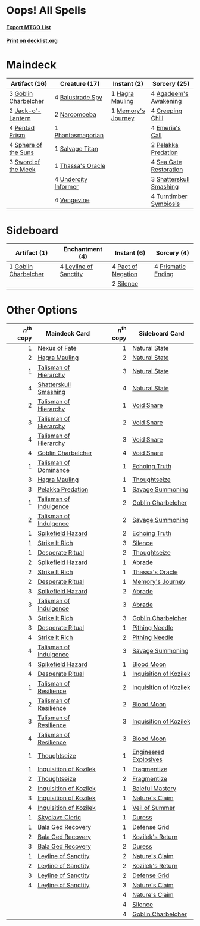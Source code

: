 # Oops! All Spells

#### [Export MTGO List](../collection/Oops!%20All%20Spells/Oops!%20All%20Spells.txt)
#### [Print on decklist.org](http://decklist.org/?deckmain=4%09Agadeem's%20Awakening%0A4%09Balustrade%20Spy%0A4%09Creeping%20Chill%0A4%09Emeria's%20Call%0A3%09Goblin%20Charbelcher%0A1%09Hagra%20Mauling%0A2%09Jack-o'-Lantern%0A1%09Memory's%20Journey%0A2%09Narcomoeba%0A2%09Pelakka%20Predation%0A4%09Pentad%20Prism%0A1%09Phantasmagorian%0A1%09Salvage%20Titan%0A4%09Sea%20Gate%20Restoration%0A3%09Shatterskull%20Smashing%0A4%09Sphere%20of%20the%20Suns%0A3%09Sword%20of%20the%20Meek%0A1%09Thassa's%20Oracle%0A4%09Turntimber%20Symbiosis%0A4%09Undercity%20Informer%0A4%09Vengevine&deckside=1%09Goblin%20Charbelcher%0A4%09Leyline%20of%20Sanctity%0A4%09Pact%20of%20Negation%0A4%09Prismatic%20Ending%0A2%09Silence)
# Maindeck

|                                         Artifact (16)                                         |                                         Creature (17)                                         |                                         Instant (2)                                         |                                           Sorcery (25)                                           |
|-----------------------------------------------------------------------------------------------|-----------------------------------------------------------------------------------------------|---------------------------------------------------------------------------------------------|--------------------------------------------------------------------------------------------------|
|3 [Goblin Charbelcher](http://gatherer.wizards.com/Pages/Card/Details.aspx?multiverseid=438497)|4 [Balustrade Spy](http://gatherer.wizards.com/Pages/Card/Details.aspx?multiverseid=366464)    |1 [Hagra Mauling](http://gatherer.wizards.com/Pages/Card/Details.aspx?multiverseid=491741)   |4 [Agadeem's Awakening](http://gatherer.wizards.com/Pages/Card/Details.aspx?multiverseid=491723)  |
|2 [Jack-o'-Lantern](http://gatherer.wizards.com/Pages/Card/Details.aspx?multiverseid=535051)   |2 [Narcomoeba](http://gatherer.wizards.com/Pages/Card/Details.aspx?multiverseid=136140)        |1 [Memory's Journey](http://gatherer.wizards.com/Pages/Card/Details.aspx?multiverseid=254134)|4 [Creeping Chill](http://gatherer.wizards.com/Pages/Card/Details.aspx?multiverseid=452816)       |
|4 [Pentad Prism](http://gatherer.wizards.com/Pages/Card/Details.aspx?multiverseid=72860)       |1 [Phantasmagorian](http://gatherer.wizards.com/Pages/Card/Details.aspx?multiverseid=124472)   |                                                                                             |4 [Emeria's Call](http://gatherer.wizards.com/Pages/Card/Details.aspx?multiverseid=491633)        |
|4 [Sphere of the Suns](http://gatherer.wizards.com/Pages/Card/Details.aspx?multiverseid=213776)|1 [Salvage Titan](http://gatherer.wizards.com/Pages/Card/Details.aspx?multiverseid=174900)     |                                                                                             |2 [Pelakka Predation](http://gatherer.wizards.com/Pages/Card/Details.aspx?multiverseid=491757)    |
|3 [Sword of the Meek](http://gatherer.wizards.com/Pages/Card/Details.aspx?multiverseid=126215) |1 [Thassa's Oracle](http://gatherer.wizards.com/Pages/Card/Details.aspx?multiverseid=476324)   |                                                                                             |4 [Sea Gate Restoration](http://gatherer.wizards.com/Pages/Card/Details.aspx?multiverseid=491706) |
|                                                                                               |4 [Undercity Informer](http://gatherer.wizards.com/Pages/Card/Details.aspx?multiverseid=366271)|                                                                                             |3 [Shatterskull Smashing](http://gatherer.wizards.com/Pages/Card/Details.aspx?multiverseid=491802)|
|                                                                                               |4 [Vengevine](http://gatherer.wizards.com/Pages/Card/Details.aspx?multiverseid=457124)         |                                                                                             |4 [Turntimber Symbiosis](http://gatherer.wizards.com/Pages/Card/Details.aspx?multiverseid=491864) |


# Sideboard

|                                         Artifact (1)                                          |                                        Enchantment (4)                                         |                                         Instant (6)                                         |                                         Sorcery (4)                                         |
|-----------------------------------------------------------------------------------------------|------------------------------------------------------------------------------------------------|---------------------------------------------------------------------------------------------|---------------------------------------------------------------------------------------------|
|1 [Goblin Charbelcher](http://gatherer.wizards.com/Pages/Card/Details.aspx?multiverseid=438497)|4 [Leyline of Sanctity](http://gatherer.wizards.com/Pages/Card/Details.aspx?multiverseid=204993)|4 [Pact of Negation](http://gatherer.wizards.com/Pages/Card/Details.aspx?multiverseid=442057)|4 [Prismatic Ending](http://gatherer.wizards.com/Pages/Card/Details.aspx?multiverseid=522101)|
|                                                                                               |                                                                                                |2 [Silence](http://gatherer.wizards.com/Pages/Card/Details.aspx?multiverseid=191083)         |                                                                                             |


# Other Options

|*n*<sup>th</sup> copy|                                          Maindeck Card                                          |*n*<sup>th</sup> copy|                                         Sideboard Card                                          |
|--------------------:|-------------------------------------------------------------------------------------------------|--------------------:|-------------------------------------------------------------------------------------------------|
|                    1|[Nexus of Fate](http://gatherer.wizards.com/Pages/Card/Details.aspx?multiverseid=450253)         |                    1|[Natural State](http://gatherer.wizards.com/Pages/Card/Details.aspx?multiverseid=407646)         |
|                    2|[Hagra Mauling](http://gatherer.wizards.com/Pages/Card/Details.aspx?multiverseid=491741)         |                    2|[Natural State](http://gatherer.wizards.com/Pages/Card/Details.aspx?multiverseid=407646)         |
|                    1|[Talisman of Hierarchy](http://gatherer.wizards.com/Pages/Card/Details.aspx?multiverseid=464182) |                    3|[Natural State](http://gatherer.wizards.com/Pages/Card/Details.aspx?multiverseid=407646)         |
|                    4|[Shatterskull Smashing](http://gatherer.wizards.com/Pages/Card/Details.aspx?multiverseid=491802) |                    4|[Natural State](http://gatherer.wizards.com/Pages/Card/Details.aspx?multiverseid=407646)         |
|                    2|[Talisman of Hierarchy](http://gatherer.wizards.com/Pages/Card/Details.aspx?multiverseid=464182) |                    1|[Void Snare](http://gatherer.wizards.com/Pages/Card/Details.aspx?multiverseid=383429)            |
|                    3|[Talisman of Hierarchy](http://gatherer.wizards.com/Pages/Card/Details.aspx?multiverseid=464182) |                    2|[Void Snare](http://gatherer.wizards.com/Pages/Card/Details.aspx?multiverseid=383429)            |
|                    4|[Talisman of Hierarchy](http://gatherer.wizards.com/Pages/Card/Details.aspx?multiverseid=464182) |                    3|[Void Snare](http://gatherer.wizards.com/Pages/Card/Details.aspx?multiverseid=383429)            |
|                    4|[Goblin Charbelcher](http://gatherer.wizards.com/Pages/Card/Details.aspx?multiverseid=438497)    |                    4|[Void Snare](http://gatherer.wizards.com/Pages/Card/Details.aspx?multiverseid=383429)            |
|                    1|[Talisman of Dominance](http://gatherer.wizards.com/Pages/Card/Details.aspx?multiverseid=430629) |                    1|[Echoing Truth](http://gatherer.wizards.com/Pages/Card/Details.aspx?multiverseid=405212)         |
|                    3|[Hagra Mauling](http://gatherer.wizards.com/Pages/Card/Details.aspx?multiverseid=491741)         |                    1|[Thoughtseize](http://gatherer.wizards.com/Pages/Card/Details.aspx?multiverseid=438676)          |
|                    3|[Pelakka Predation](http://gatherer.wizards.com/Pages/Card/Details.aspx?multiverseid=491757)     |                    1|[Savage Summoning](http://gatherer.wizards.com/Pages/Card/Details.aspx?multiverseid=370710)      |
|                    1|[Talisman of Indulgence](http://gatherer.wizards.com/Pages/Card/Details.aspx?multiverseid=430630)|                    2|[Goblin Charbelcher](http://gatherer.wizards.com/Pages/Card/Details.aspx?multiverseid=438497)    |
|                    2|[Talisman of Indulgence](http://gatherer.wizards.com/Pages/Card/Details.aspx?multiverseid=430630)|                    2|[Savage Summoning](http://gatherer.wizards.com/Pages/Card/Details.aspx?multiverseid=370710)      |
|                    1|[Spikefield Hazard](http://gatherer.wizards.com/Pages/Card/Details.aspx?multiverseid=491809)     |                    2|[Echoing Truth](http://gatherer.wizards.com/Pages/Card/Details.aspx?multiverseid=405212)         |
|                    1|[Strike It Rich](http://gatherer.wizards.com/Pages/Card/Details.aspx?multiverseid=522219)        |                    3|[Silence](http://gatherer.wizards.com/Pages/Card/Details.aspx?multiverseid=191083)               |
|                    1|[Desperate Ritual](http://gatherer.wizards.com/Pages/Card/Details.aspx?multiverseid=80275)       |                    2|[Thoughtseize](http://gatherer.wizards.com/Pages/Card/Details.aspx?multiverseid=438676)          |
|                    2|[Spikefield Hazard](http://gatherer.wizards.com/Pages/Card/Details.aspx?multiverseid=491809)     |                    1|[Abrade](http://gatherer.wizards.com/Pages/Card/Details.aspx?multiverseid=430772)                |
|                    2|[Strike It Rich](http://gatherer.wizards.com/Pages/Card/Details.aspx?multiverseid=522219)        |                    1|[Thassa's Oracle](http://gatherer.wizards.com/Pages/Card/Details.aspx?multiverseid=476324)       |
|                    2|[Desperate Ritual](http://gatherer.wizards.com/Pages/Card/Details.aspx?multiverseid=80275)       |                    1|[Memory's Journey](http://gatherer.wizards.com/Pages/Card/Details.aspx?multiverseid=254134)      |
|                    3|[Spikefield Hazard](http://gatherer.wizards.com/Pages/Card/Details.aspx?multiverseid=491809)     |                    2|[Abrade](http://gatherer.wizards.com/Pages/Card/Details.aspx?multiverseid=430772)                |
|                    3|[Talisman of Indulgence](http://gatherer.wizards.com/Pages/Card/Details.aspx?multiverseid=430630)|                    3|[Abrade](http://gatherer.wizards.com/Pages/Card/Details.aspx?multiverseid=430772)                |
|                    3|[Strike It Rich](http://gatherer.wizards.com/Pages/Card/Details.aspx?multiverseid=522219)        |                    3|[Goblin Charbelcher](http://gatherer.wizards.com/Pages/Card/Details.aspx?multiverseid=438497)    |
|                    3|[Desperate Ritual](http://gatherer.wizards.com/Pages/Card/Details.aspx?multiverseid=80275)       |                    1|[Pithing Needle](http://gatherer.wizards.com/Pages/Card/Details.aspx?multiverseid=129526)        |
|                    4|[Strike It Rich](http://gatherer.wizards.com/Pages/Card/Details.aspx?multiverseid=522219)        |                    2|[Pithing Needle](http://gatherer.wizards.com/Pages/Card/Details.aspx?multiverseid=129526)        |
|                    4|[Talisman of Indulgence](http://gatherer.wizards.com/Pages/Card/Details.aspx?multiverseid=430630)|                    3|[Savage Summoning](http://gatherer.wizards.com/Pages/Card/Details.aspx?multiverseid=370710)      |
|                    4|[Spikefield Hazard](http://gatherer.wizards.com/Pages/Card/Details.aspx?multiverseid=491809)     |                    1|[Blood Moon](http://gatherer.wizards.com/Pages/Card/Details.aspx?multiverseid=45386)             |
|                    4|[Desperate Ritual](http://gatherer.wizards.com/Pages/Card/Details.aspx?multiverseid=80275)       |                    1|[Inquisition of Kozilek](http://gatherer.wizards.com/Pages/Card/Details.aspx?multiverseid=416897)|
|                    1|[Talisman of Resilience](http://gatherer.wizards.com/Pages/Card/Details.aspx?multiverseid=464183)|                    2|[Inquisition of Kozilek](http://gatherer.wizards.com/Pages/Card/Details.aspx?multiverseid=416897)|
|                    2|[Talisman of Resilience](http://gatherer.wizards.com/Pages/Card/Details.aspx?multiverseid=464183)|                    2|[Blood Moon](http://gatherer.wizards.com/Pages/Card/Details.aspx?multiverseid=45386)             |
|                    3|[Talisman of Resilience](http://gatherer.wizards.com/Pages/Card/Details.aspx?multiverseid=464183)|                    3|[Inquisition of Kozilek](http://gatherer.wizards.com/Pages/Card/Details.aspx?multiverseid=416897)|
|                    4|[Talisman of Resilience](http://gatherer.wizards.com/Pages/Card/Details.aspx?multiverseid=464183)|                    3|[Blood Moon](http://gatherer.wizards.com/Pages/Card/Details.aspx?multiverseid=45386)             |
|                    1|[Thoughtseize](http://gatherer.wizards.com/Pages/Card/Details.aspx?multiverseid=438676)          |                    1|[Engineered Explosives](http://gatherer.wizards.com/Pages/Card/Details.aspx?multiverseid=50139)  |
|                    1|[Inquisition of Kozilek](http://gatherer.wizards.com/Pages/Card/Details.aspx?multiverseid=416897)|                    1|[Fragmentize](http://gatherer.wizards.com/Pages/Card/Details.aspx?multiverseid=417587)           |
|                    2|[Thoughtseize](http://gatherer.wizards.com/Pages/Card/Details.aspx?multiverseid=438676)          |                    2|[Fragmentize](http://gatherer.wizards.com/Pages/Card/Details.aspx?multiverseid=417587)           |
|                    2|[Inquisition of Kozilek](http://gatherer.wizards.com/Pages/Card/Details.aspx?multiverseid=416897)|                    1|[Baleful Mastery](http://gatherer.wizards.com/Pages/Card/Details.aspx?multiverseid=513541)       |
|                    3|[Inquisition of Kozilek](http://gatherer.wizards.com/Pages/Card/Details.aspx?multiverseid=416897)|                    1|[Nature's Claim](http://gatherer.wizards.com/Pages/Card/Details.aspx?multiverseid=382316)        |
|                    4|[Inquisition of Kozilek](http://gatherer.wizards.com/Pages/Card/Details.aspx?multiverseid=416897)|                    1|[Veil of Summer](http://gatherer.wizards.com/Pages/Card/Details.aspx?multiverseid=466952)        |
|                    1|[Skyclave Cleric](http://gatherer.wizards.com/Pages/Card/Details.aspx?multiverseid=491666)       |                    1|[Duress](http://gatherer.wizards.com/Pages/Card/Details.aspx?multiverseid=14557)                 |
|                    1|[Bala Ged Recovery](http://gatherer.wizards.com/Pages/Card/Details.aspx?multiverseid=491825)     |                    1|[Defense Grid](http://gatherer.wizards.com/Pages/Card/Details.aspx?multiverseid=45481)           |
|                    2|[Bala Ged Recovery](http://gatherer.wizards.com/Pages/Card/Details.aspx?multiverseid=491825)     |                    1|[Kozilek's Return](http://gatherer.wizards.com/Pages/Card/Details.aspx?multiverseid=407608)      |
|                    3|[Bala Ged Recovery](http://gatherer.wizards.com/Pages/Card/Details.aspx?multiverseid=491825)     |                    2|[Duress](http://gatherer.wizards.com/Pages/Card/Details.aspx?multiverseid=14557)                 |
|                    1|[Leyline of Sanctity](http://gatherer.wizards.com/Pages/Card/Details.aspx?multiverseid=204993)   |                    2|[Nature's Claim](http://gatherer.wizards.com/Pages/Card/Details.aspx?multiverseid=382316)        |
|                    2|[Leyline of Sanctity](http://gatherer.wizards.com/Pages/Card/Details.aspx?multiverseid=204993)   |                    2|[Kozilek's Return](http://gatherer.wizards.com/Pages/Card/Details.aspx?multiverseid=407608)      |
|                    3|[Leyline of Sanctity](http://gatherer.wizards.com/Pages/Card/Details.aspx?multiverseid=204993)   |                    2|[Defense Grid](http://gatherer.wizards.com/Pages/Card/Details.aspx?multiverseid=45481)           |
|                    4|[Leyline of Sanctity](http://gatherer.wizards.com/Pages/Card/Details.aspx?multiverseid=204993)   |                    3|[Nature's Claim](http://gatherer.wizards.com/Pages/Card/Details.aspx?multiverseid=382316)        |
|                     |                                                                                                 |                    4|[Nature's Claim](http://gatherer.wizards.com/Pages/Card/Details.aspx?multiverseid=382316)        |
|                     |                                                                                                 |                    4|[Silence](http://gatherer.wizards.com/Pages/Card/Details.aspx?multiverseid=191083)               |
|                     |                                                                                                 |                    4|[Goblin Charbelcher](http://gatherer.wizards.com/Pages/Card/Details.aspx?multiverseid=438497)    |

